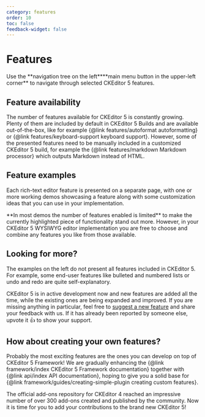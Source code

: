 ```yaml
---
category: features
order: 10
toc: false
feedback-widget: false
---
```


# Features

<info-box>
	Use the <span class="navigation-hint_desktop">**navigation tree on the left**</span><span class="navigation-hint_mobile">**main menu button in the upper-left corner**</span> to navigate through selected CKEditor 5 features.
</info-box>

## Feature availability

The number of features available for CKEditor 5 is constantly growing. Plenty of them are included by default in CKEditor 5 Builds and are available out-of-the-box, like for example {@link features/autoformat autoformatting} or {@link features/keyboard-support keyboard support}. However, some of the presented features need to be manually included in a customized CKEditor 5 build, for example the {@link features/markdown Markdown processor} which outputs Markdown instead of HTML.

## Feature examples

Each rich-text editor feature is presented on a separate page, with one or more working demos showcasing a feature along with some customization ideas that you can use in your implementation.

<info-box>
	**In most demos the number of features enabled is limited** to make the currently highlighted piece of functionality stand out more. However, in your CKEditor 5 WYSIWYG editor implementation you are free to choose and combine any features you like from those available.
</info-box> 

## Looking for more?

The examples on the left do not present all features included in CKEditor 5. For example, some end-user features like bulleted and numbered lists or undo and redo are quite self-explanatory.

CKEditor 5 is in active development now and new features are added all the time, while the existing ones are being expanded and improved. If you are missing anything in particular, feel free to [suggest a new feature](https://github.com/ckeditor/ckeditor5/issues/new?labels=type%3Afeature&template=2-feature-request.md) and share your feedback with us. If it has already been reported by someone else, upvote it 👍 to show your support.

## How about creating your own features?

Probably the most exciting features are the ones you can develop on top of CKEditor 5 Framework!
We are gradually enhancing the {@link framework/index CKEditor 5 Framework documentation} together with {@link api/index API documentation}, hoping to give you a solid base for {@link framework/guides/creating-simple-plugin creating custom features}.

The official add-ons repository for CKEditor 4 reached an impressive number of over 300 add-ons created and published by the community. Now it is time for you to add your contributions to the brand new CKEditor 5!
